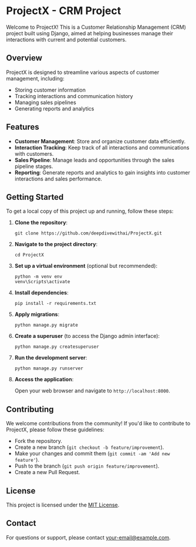 # ProjectX - CRM Project

Welcome to ProjectX! This is a Customer Relationship Management (CRM) project built using Django, aimed at helping businesses manage their interactions with current and potential customers.

## Overview

ProjectX is designed to streamline various aspects of customer management, including:

- Storing customer information
- Tracking interactions and communication history
- Managing sales pipelines
- Generating reports and analytics

## Features

- **Customer Management**: Store and organize customer data efficiently.
- **Interaction Tracking**: Keep track of all interactions and communications with customers.
- **Sales Pipeline**: Manage leads and opportunities through the sales pipeline stages.
- **Reporting**: Generate reports and analytics to gain insights into customer interactions and sales performance.

## Getting Started

To get a local copy of this project up and running, follow these steps:

1. **Clone the repository**:

   ```
   git clone https://github.com/deepdivewithai/ProjectX.git
   ```

2. **Navigate to the project directory**:

   ```
   cd ProjectX
   ```

3. **Set up a virtual environment** (optional but recommended):

   ```
   python -m venv env
   venv\Scripts\activate
   ```

4. **Install dependencies**:

   ```
   pip install -r requirements.txt
   ```

5. **Apply migrations**:

   ```
   python manage.py migrate
   ```

6. **Create a superuser** (to access the Django admin interface):

   ```
   python manage.py createsuperuser
   ```

7. **Run the development server**:

   ```
   python manage.py runserver
   ```

8. **Access the application**:

   Open your web browser and navigate to `http://localhost:8000`.

## Contributing

We welcome contributions from the community! If you'd like to contribute to ProjectX, please follow these guidelines:

- Fork the repository.
- Create a new branch (`git checkout -b feature/improvement`).
- Make your changes and commit them (`git commit -am 'Add new feature'`).
- Push to the branch (`git push origin feature/improvement`).
- Create a new Pull Request.

## License

This project is licensed under the [MIT License](LICENSE).

## Contact

For questions or support, please contact [your-email@example.com](mailto:your-email@example.com).
